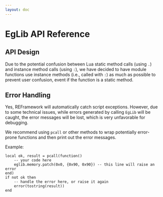```yaml
---
layout: doc
---
```


# EgLib API Reference

## API Design

Due to the potential confusion between Lua static method calls (using `.`) and instance method calls (using `:`), we have decided to have module functions use instance methods (i.e., called with `:`) as much as possible to prevent user confusion, event if the function is a static method.

## Error Handling

Yes, REFramework will automatically catch script exceptions. However, due to some technical issues, while errors generated by calling `EgLib` will be caught, the error messages will be lost, which is very unfavorable for debugging.

We recommend using `pcall` or other methods to wrap potentially error-prone functions and then print out the error messages.

Example:

```lua{3}
local ok, result = pcall(function()
    -- your code here
    eglib.memory.patch(0x0, {0x90, 0x90}) -- this line will raise an error
end)
if not ok then
    -- handle the error here, or raise it again
    error(tostring(result))
end
```